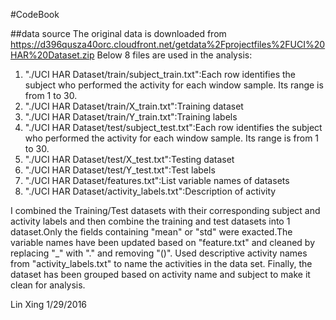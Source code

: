 #CodeBook

##data source
The original data is downloaded from https://d396qusza40orc.cloudfront.net/getdata%2Fprojectfiles%2FUCI%20HAR%20Dataset.zip
Below 8 files are used in the analysis:  
  
1. "./UCI HAR Dataset/train/subject_train.txt":Each row identifies the subject who performed the activity for each window sample. Its range is from 1 to 30.   
2. "./UCI HAR Dataset/train/X_train.txt":Training dataset
3. "./UCI HAR Dataset/train/Y_train.txt":Training labels
4. "./UCI HAR Dataset/test/subject_test.txt":Each row identifies the subject who performed the activity for each window sample. Its range is from 1 to 30. 
5. "./UCI HAR Dataset/test/X_test.txt":Testing dataset
6. "./UCI HAR Dataset/test/Y_test.txt":Test labels
7. "./UCI HAR Dataset/features.txt":List variable names of datasets
8. "./UCI HAR Dataset/activity_labels.txt":Description of activity
  
I combined the Training/Test datasets with their corresponding subject and activity labels and then combine the training and test datasets into 1 dataset.Only the fields containing "mean" or "std" were exacted.The variable names have been updated based on "feature.txt" and cleaned by replacing "_" with "." and removing "()". Used descriptive activity names from "activity_labels.txt" to name the activities in the data set. Finally, the dataset has been grouped based on activity name and subject to make it clean for analysis.


Lin Xing
1/29/2016
